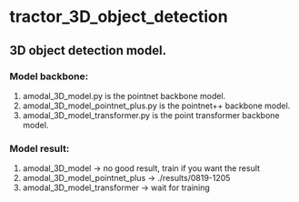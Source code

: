 # tractor_3D_object_detection

## 3D object detection model.

### Model backbone: 
1. amodal_3D_model.py is the pointnet backbone model.
2. amodal_3D_model_pointnet_plus.py is the pointnet++ backbone model.
3. amodal_3D_model_transformer.py is the point transformer backbone model.

### Model result:
1. amodal_3D_model -> no good result, train if you want the result
2. amodal_3D_model_pointnet_plus -> ./results/0819-1205
3. amodal_3D_model_transformer -> wait for training